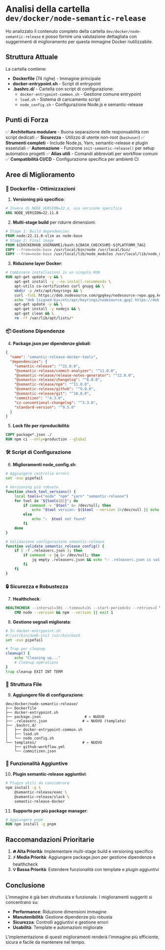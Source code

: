 # Analisi della cartella `dev/docker/node-semantic-release`

Ho analizzato il contenuto completo della cartella `dev/docker/node-semantic-release` e posso fornire una valutazione dettagliata con suggerimenti di miglioramento per questa immagine Docker riutilizzabile.

## Struttura Attuale

La cartella contiene:
- **Dockerfile** (74 righe) - Immagine principale
- **docker-entrypoint.sh** - Script di entrypoint
- **.bashrc.d/** - Cartella con script di configurazione:
  - `docker-entrypoint-common.sh` - Gestione comune entrypoint
  - `load.sh` - Sistema di caricamento script
  - `node_config.sh` - Configurazione Node.js e semantic-release

## Punti di Forza

✅ **Architettura modulare** - Buona separazione delle responsabilità con script dedicati
✅ **Sicurezza** - Utilizzo di utente non-root (`bashuser`)
✅ **Strumenti completi** - Include Node.js, Yarn, semantic-release e plugin essenziali
✅ **Automazione** - Funzione `init-semantic-release()` per setup automatico progetti
✅ **Alias utili** - Comandi abbreviati per workflow comuni
✅ **Compatibilità CI/CD** - Configurazione specifica per ambienti CI

## Aree di Miglioramento

### 🔧 **Dockerfile - Ottimizzazioni**

1. **Versioning più specifico**:
```dockerfile
# Invece di NODE_VERSION=22.x, usa versione specifica
ARG NODE_VERSION=22.11.0
```

2. **Multi-stage build** per ridurre dimensioni:
```dockerfile
# Stage 1: Build dependencies
FROM node:22.11.0-slim as node-base
# Stage 2: Final image
FROM ${DOCKERHUB_USERNAME}/bash:${BASH_CHECKSUM}-${PLATFORM_TAG}
COPY --from=node-base /usr/local/bin/node /usr/local/bin/
COPY --from=node-base /usr/local/lib/node_modules /usr/local/lib/node_modules
```

3. **Riduzione layer Docker**:
```dockerfile
# Combinare installazioni in un singolo RUN
RUN apt-get update -y && \
    apt-get install -y --no-install-recommends \
    apt-utils ca-certificates curl gnupg && \
    mkdir -p /etc/apt/keyrings && \
    curl -fsSL https://deb.nodesource.com/gpgkey/nodesource-repo.gpg.key | gpg --dearmor -o /etc/apt/keyrings/nodesource.gpg && \
    echo "deb [signed-by=/etc/apt/keyrings/nodesource.gpg] https://deb.nodesource.com/node_$NODE_VERSION nodistro main" | tee /etc/apt/sources.list.d/nodesource.list && \
    apt-get update -y && \
    apt-get install -y nodejs && \
    apt-get clean && \
    rm -rf /var/lib/apt/lists/*
```

### 📦 **Gestione Dipendenze**

4. **Package.json per dipendenze globali**:
```json
{
  "name": "semantic-release-docker-tools",
  "dependencies": {
    "semantic-release": "^22.0.0",
    "@semantic-release/commit-analyzer": "^11.0.0",
    "@semantic-release/release-notes-generator": "^12.0.0",
    "@semantic-release/changelog": "^6.0.0",
    "@semantic-release/npm": "^11.0.0",
    "@semantic-release/github": "^9.0.0",
    "@semantic-release/git": "^10.0.0",
    "commitizen": "^4.3.0",
    "cz-conventional-changelog": "^3.3.0",
    "standard-version": "^9.5.0"
  }
}
```

5. **Lock file per riproducibilità**:
```dockerfile
COPY package*.json ./
RUN npm ci --only=production --global
```

### 🛠️ **Script di Configurazione**

6. **Miglioramenti node_config.sh**:
```bash
# Aggiungere controllo errori
set -euo pipefail

# Versioning più robusto
function check_tool_versions() {
    local tools=("node" "npm" "yarn" "semantic-release")
    for tool in "${tools[@]}"; do
        if command -v "$tool" &> /dev/null; then
            echo "$tool version: $($tool --version 2>/dev/null || echo 'N/A')"
        else
            echo "⚠️  $tool not found"
        fi
    done
}

# Validazione configurazione semantic-release
function validate_semantic_release_config() {
    if [ -f .releaserc.json ]; then
        if command -v jq &> /dev/null; then
            jq empty .releaserc.json && echo "✅ .releaserc.json is valid" || echo "❌ .releaserc.json is invalid"
        fi
    fi
}
```

### 🔒 **Sicurezza e Robustezza**

7. **Healthcheck**:
```dockerfile
HEALTHCHECK --interval=30s --timeout=3s --start-period=5s --retries=3 \
    CMD node --version && npm --version || exit 1
```

8. **Gestione segnali migliorata**:
```bash
# In docker-entrypoint.sh
#!/usr/bin/dumb-init /usr/bin/bash
set -euo pipefail

# Trap per cleanup
cleanup() {
    echo "Cleaning up..."
    # Cleanup operations
}
trap cleanup EXIT INT TERM
```

### 📁 **Struttura File**

9. **Aggiungere file di configurazione**:
```
dev/docker/node-semantic-release/
├── Dockerfile
├── docker-entrypoint.sh
├── package.json                    # ← NUOVO
├── .releaserc.json                # ← NUOVO (template)
├── .bashrc.d/
│   ├── docker-entrypoint-common.sh
│   ├── load.sh
│   └── node_config.sh
└── templates/                     # ← NUOVO
    ├── github-workflow.yml
    └── commitizen.json
```

### 🚀 **Funzionalità Aggiuntive**

10. **Plugin semantic-release aggiuntivi**:
```bash
# Plugin utili da considerare
npm install -g \
    @semantic-release/exec \
    @semantic-release/slack \
    semantic-release-docker
```

11. **Supporto per più package manager**:
```dockerfile
# Aggiungere pnpm
RUN npm install -g pnpm
```

## Raccomandazioni Prioritarie

1. **🔥 Alta Priorità**: Implementare multi-stage build e versioning specifico
2. **⚡ Media Priorità**: Aggiungere package.json per gestione dipendenze e healthcheck
3. **💡 Bassa Priorità**: Estendere funzionalità con template e plugin aggiuntivi

## Conclusione

L'immagine è già ben strutturata e funzionale. I miglioramenti suggeriti si concentrano su:
- **Performance**: Riduzione dimensioni immagine
- **Manutenibilità**: Gestione dipendenze più robusta  
- **Sicurezza**: Controlli aggiuntivi e gestione errori
- **Usabilità**: Template e automazioni migliorate

L'implementazione di questi miglioramenti renderà l'immagine più efficiente, sicura e facile da mantenere nel tempo.